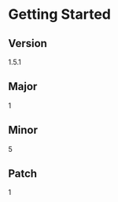 # Getting Started

## Version

<!-- x-release-please-start-version -->

1.5.1

<!-- x-release-please-end -->

## Major

<!-- x-release-please-start-major -->

1

<!-- x-release-please-end -->

## Minor

<!-- x-release-please-start-minor -->

5

<!-- x-release-please-end -->

## Patch

<!-- x-release-please-start-patch -->

1

<!-- x-release-please-end -->
